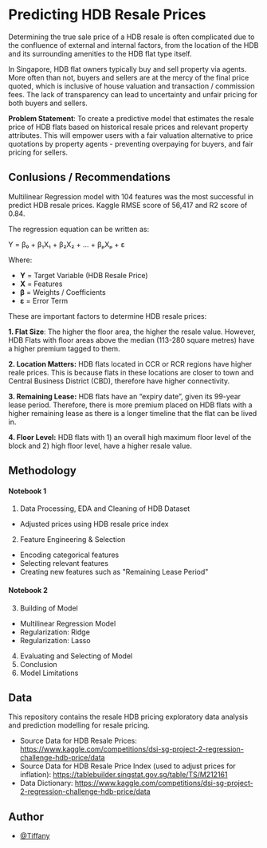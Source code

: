 # Predicting HDB Resale Prices

Determining the true sale price of a HDB resale is often complicated due to the confluence of external and internal factors, from the location of the HDB and its surrounding amenities to the HDB flat type itself. 

In Singapore, HDB flat owners typically buy and sell property via agents. More often than not, buyers and sellers are at the mercy of the final price quoted, which is inclusive of house valuation and transaction / commission fees. The lack of transparency can lead to uncertainty and unfair pricing for both buyers and sellers.

**Problem Statement**: To create a predictive model that estimates the resale price of HDB flats based on historical resale prices and relevant property attributes. This will empower users with a fair valuation alternative to price quotations by property agents - preventing overpaying for buyers, and fair pricing for sellers.


## Conlusions / Recommendations

Multilinear Regression model with 104 features was the most successful in predict HDB resale prices. Kaggle RMSE score of 56,417 and R2 score of 0.84.

The regression equation can be written as:

Y = β₀ + β₁X₁ + β₂X₂ + ... + βₚXₚ + ε

Where:
- **Y** = Target Variable (HDB Resale Price)
- **X** = Features
- **β** = Weights / Coefficients
- **ε** = Error Term

These are important factors to determine HDB resale prices:

**1. Flat Size**: The higher the floor area, the higher the resale value. However, HDB Flats with floor areas above the median (113-280 square metres) have a higher premium tagged to them.

**2. Location Matters:** HDB flats located in CCR or RCR regions have higher reale prices. This is because flats in these locations are closer to town and Central Business District (CBD), therefore have higher connectivity. 


**3. Remaining Lease:** HDB flats have an “expiry date”, given its 99-year lease period. Therefore, there is more premium placed on HDB flats with a higher remaining lease as there is a longer timeline that the flat can be lived in. 


**4. Floor Level:** HDB flats with 1) an overall high maximum floor level of the block and 2) high floor level, have a higher resale value.

## Methodology

#### Notebook 1
1. Data Processing, EDA and Cleaning of HDB Dataset
- Adjusted prices using HDB resale price index
2. Feature Engineering & Selection 
-  Encoding categorical features
- Selecting relevant features
- Creating new features such as "Remaining Lease Period"

#### Notebook 2
3. Building of Model
- Multilinear Regression Model
- Regularization: Ridge
- Regularization: Lasso
4. Evaluating and Selecting of Model
5. Conclusion
6. Model Limitations

## Data

This repository contains the resale HDB pricing exploratory data analysis and prediction modelling for resale pricing. 


- Source Data for HDB Resale Prices:  https://www.kaggle.com/competitions/dsi-sg-project-2-regression-challenge-hdb-price/data
- Source Data for HDB Resale Price Index (used to adjust prices for inflation): https://tablebuilder.singstat.gov.sg/table/TS/M212161
- Data Dictionary: https://www.kaggle.com/competitions/dsi-sg-project-2-regression-challenge-hdb-price/data


## Author

- [@Tiffany](https://github.com/tiffanytgr/data-science-projects)